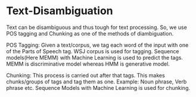 # Text-Disambiguation


 Text can be disambiguous and thus tough for text processing. So, we use POS tagging and Chunking as one of the methods of diambiguation.
 
 POS Tagging:
    Given a text/corpus, we tag each word of the input with one of the Parts of Speech tag. WSJ corpus is used for tagging. Sequence models(Here MEMM) with Machine Learning is used to predict the tags. MEMM is discriminative model whereas HMM is generative model.
    
Chunking:
   This process is carried out after that tags. This makes chunks/groups of tags and tag them as one. Example: Noun phrase, Verb phrase etc. Sequence Models with Machine Learning is used for chunking. 
   
   
   
